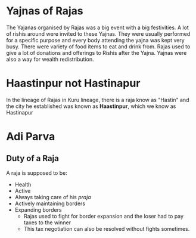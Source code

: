 # Yajnas of Rajas 
The Yajanas organised by Rajas was a big event with a big festivities. A lot of rishis around were invited to these Yajnas. They were usually performed for a specific purpose and every body attending the yajna was kept very busy. There were variety of food items to eat and drink from. Rajas used to give a lot of donations and offerings to Rishis after the Yajna. Yajnas were also a way for wealth redistribution. 

# Haastinpur not Hastinapur
In the lineage of Rajas in Kuru lineage, there is a raja know as "Hastin" and the city he established was known as **Haastinpur**, which we know as Hastinapur

# Adi Parva
## Duty of a Raja
A raja is supposed to be:
 - Health 
 - Active 
 - Always taking care of his *praja*
 - Actively maintaining borders 
 - Expanding borders 
	 - Rajas used to fight for border expansion and the loser had to pay taxes to the winner
	 - This tax negotiation can also be resolved without fights sometimes. 
 